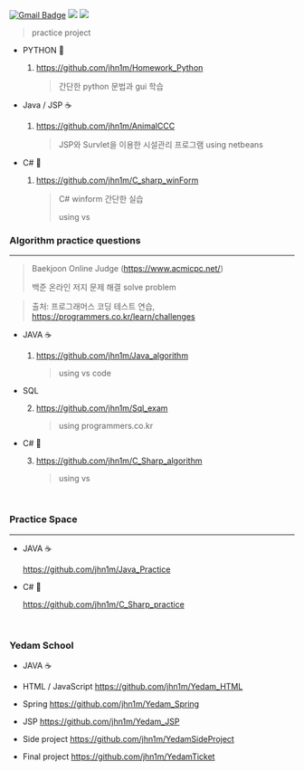 [![Gmail Badge](https://img.shields.io/badge/-qqoxmaos@gmail.com-c14438?style=flat-square&logo=Gmail&logoColor=white&link=mailto:lgsgst5613@gmail.com)](mailto:qqoxmaos@gmail.com) 
<a href="https://www.instagram.com/jhn1m/">
<img src="http://img.shields.io/badge/-Instagram-E4405F.svg?style=flatsquare&logo=instagram&logoColor=white&&locoColor=white"/></a>
<a href="https://hits.seeyoufarm.com">
<img src="https://hits.seeyoufarm.com/api/count/incr/badge.svg?url=https%3A%2F%2Fgithub.com%2Fjhn1m&count_bg=%23C1357C&title_bg=%23AD2D2D&icon=spotlight.svg&icon_color=%23E7E7E7&title=hits&edge_flat=false"/></a>

> practice project

- PYTHON 🐍

  1.  https://github.com/jhn1m/Homework_Python
  
      > 간단한 python 문법과 gui 학습 

- Java / JSP ☕

  1. https://github.com/jhn1m/AnimalCCC

     > JSP와 Survlet을 이용한 시설관리 프로그램
     > using netbeans

- C# 🚫

  1. https://github.com/jhn1m/C_sharp_winForm
  
      > C# winform 간단한 실습
      >
      > using vs

### Algorithm practice questions

---

> Baekjoon Online Judge (https://www.acmicpc.net/)
> 
> 백준 온라인 저지 문제 해결
> solve problem

> 출처: 프로그래머스 코딩 테스트 연습, https://programmers.co.kr/learn/challenges

- JAVA ☕

  1.  https://github.com/jhn1m/Java_algorithm
  
      > using vs code

- SQL 

  2.  https://github.com/jhn1m/Sql_exam

      > using programmers.co.kr

- C# 🚫

  3.  https://github.com/jhn1m/C_Sharp_algorithm
  
      > using vs
      
<br>

### Practice Space

---


- JAVA ☕

  https://github.com/jhn1m/Java_Practice 

- C# 🚫

  https://github.com/jhn1m/C_Sharp_practice

<br>

### Yedam School 

- JAVA ☕

- HTML / JavaScript 
  https://github.com/jhn1m/Yedam_HTML
- Spring
  https://github.com/jhn1m/Yedam_Spring
- JSP
  https://github.com/jhn1m/Yedam_JSP
- Side project
  https://github.com/jhn1m/YedamSideProject
- Final project
  https://github.com/jhn1m/YedamTicket

